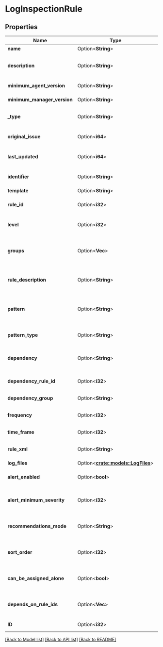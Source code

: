 # LogInspectionRule

## Properties

Name | Type | Description | Notes
------------ | ------------- | ------------- | -------------
**name** | Option<**String**> | Name of the LogInspectionRule. Searchable as String. | [optional]
**description** | Option<**String**> | Description of the LogInspectionRule that appears in search results, and on the General tab in the Deep Security Manager user interface. Searchable as String. | [optional]
**minimum_agent_version** | Option<**String**> | Minimum Deep Security Agent version required by the LogInspectionRule. Searchable as String. | [optional]
**minimum_manager_version** | Option<**String**> | Minimumn Deep Security Manager version required by the LogInspectionRule. Searchable as String. | [optional]
**_type** | Option<**String**> | Type of the LogInspectionRule. The value 'Defined' is used for LogInspectionRules provided by Trend Micro. Searchable as String. | [optional]
**original_issue** | Option<**i64**> | Creation timestamp of the LogInspectionRule, measured in milliseconds since epoch. Searchable as Date. | [optional]
**last_updated** | Option<**i64**> | Update timestamp of the LogInspectionRule, measured in milliseconds since epoch. Searchable as Date. | [optional]
**identifier** | Option<**String**> | Indentifier of the LogInspectionRule used in the Deep Security Manager user interface. Searchable as String. | [optional]
**template** | Option<**String**> | Template used to create this rule. | [optional]
**rule_id** | Option<**i32**> | ID of the LogInspectionRule sent to the Deep Security Agent. The values 100000 - 109999 are reserved for user-definded rules. | [optional]
**level** | Option<**i32**> | Log level of the LogInspectionRule indicates severity of attack. Level 0 is the least severe and will not log an event. Level 15 is the most severe. | [optional]
**groups** | Option<**Vec<String>**> | Groups that the LogInspectionRule is assigned to, separated by commas. Useful when dependency is used as it's possible to create a LogInspectionRule that fires when another LogInspectionRule belonging to a specific group fires. | [optional]
**rule_description** | Option<**String**> | Description of the LogInspectionRule that appears on events and the Content tab in the Deep Security Manager user interface. Alternatively, you can configure this by inserting a description in 'ruleXML'. | [optional]
**pattern** | Option<**String**> | Regular expression pattern the LogInspectionRule will look for in the logs. The rule will be triggered on a match. Open Source HIDS SEcurity (OSSEC) regular expression syntax is supported, see http://www.ossec.net/docs/syntax/regex.html. | [optional]
**pattern_type** | Option<**String**> | Pattern the LogInspectionRule will look for in the logs. The string matching pattern is faster than the regex pattern. | [optional]
**dependency** | Option<**String**> | Indicates if a dependant rule or dependency group is set or not. If set, the LogInspectionRule will only log an event if the dependency is triggered. Available for user-defined rules. | [optional]
**dependency_rule_id** | Option<**i32**> | If dependency is configured, the ID of the rule that this rule is dependant on. Ignored if the rule is from Trend Micro, which uses `dependsOnRuleIDs` instead. | [optional]
**dependency_group** | Option<**String**> | If dependency is configured, the dependancy groups that this rule is dependant on. | [optional]
**frequency** | Option<**i32**> | Number of times the dependant rule has to match within a specific time frame before the rule is triggered. | [optional]
**time_frame** | Option<**i32**> | Time period for the frequency of LogInspectionRule triggers that will generate an event, in seconds. | [optional]
**rule_xml** | Option<**String**> | LogInspectionRule in an XML format. For information on the XML format, see http://ossec-docs.readthedocs.io/en/latest/syntax/head_rules.html | [optional]
**log_files** | Option<[**crate::models::LogFiles**](LogFiles.md)> |  | [optional]
**alert_enabled** | Option<**bool**> | Controls whether to raise an alert when a LogInspectionRule logs an event. Use true to raise an alert. Searchable as Boolean. | [optional]
**alert_minimum_severity** | Option<**i32**> | Severity level that will trigger an alert. Ignored unless `ruleXML` contains multiple rules with different severities, and so you must indicate which severity level to use. Searchable as Numeric. | [optional]
**recommendations_mode** | Option<**String**> | Indicates whether recommendation scans consider the LogInspectionRule. Can be set to enabled or ignored. Custom rules cannot be recommended. Searchable as Choice. | [optional]
**sort_order** | Option<**i32**> | Order in which LogInspectionRules are sent to the Deep Security Agent. Log inspeciton rules are sent in ascending order. Valid values are between 10000 and 20000. | [optional]
**can_be_assigned_alone** | Option<**bool**> | Indicates whether this LogInspectionRule can be allocated without allocating any additional LogInspectionRules. Ignored if the rule is user-defined, which uses `dependency` instead. | [optional][readonly]
**depends_on_rule_ids** | Option<**Vec<i32>**> | IDs of LogInspectionRules, separated by commas, that are required by this rule. Ignored if the rule is user-defined, which uses `dependencyRuleID` or `dependencyGroup` instead. | [optional][readonly]
**ID** | Option<**i32**> | ID of the LogInspectionRule. This number is set automatically. Searchable as ID. | [optional][readonly]

[[Back to Model list]](../README.md#documentation-for-models) [[Back to API list]](../README.md#documentation-for-api-endpoints) [[Back to README]](../README.md)



